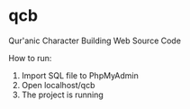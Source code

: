 # qcb
Qur'anic Character Building Web Source Code

How to run:
1. Import SQL file to PhpMyAdmin
2. Open localhost/qcb
3. The project is running

